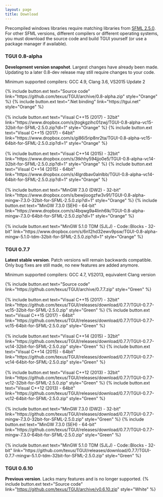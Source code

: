 ```yaml
---
layout: page
title: Download
---
```


Precompiled windows libraries require matching libraries from [SFML 2.5.0](https://www.sfml-dev.org/download/sfml/2.5.0/). For other SFML versions, different compilers or different operating systems, you must download the source code and build TGUI yourself (or use a package manager if available).


### TGUI 0.8-alpha
<b>Development version snapshot</b>. Largest changes have already been made. Updating to a later 0.8-dev release may still require changes to your code.

Minimum supported compilers: GCC 4.9, Clang 3.6, VS2015 Update 2
<p>
  {% include button.ext text="Source code" link="https://github.com/texus/TGUI/archive/0.8-alpha.zip" style="Orange" %}
  {% include button.ext text=".Net binding" link="https://tgui.net" style="Orange" %}<br><br>
  {% include button.ext text="Visual C++15 (2017) - 32bit" link="https://www.dropbox.com/s/jtogkgzihc01zwj/TGUI-0.8-alpha-vc15-32bit-for-SFML-2.5.0.zip?dl=1" style="Orange" %}
  {% include button.ext text="Visual C++15 (2017) - 64bit" link="https://www.dropbox.com/s/gi86i5rip8nr2ta/TGUI-0.8-alpha-vc15-64bit-for-SFML-2.5.0.zip?dl=1" style="Orange" %}<br><br>
  {% include button.ext text="Visual C++14 (2015) - 32bit" link="https://www.dropbox.com/s/3tkhhy594jjo0e5/TGUI-0.8-alpha-vc14-32bit-for-SFML-2.5.0.zip?dl=1" style="Orange" %}
  {% include button.ext text="Visual C++14 (2015) - 64bit" link="https://www.dropbox.com/s/4lgrdbav0alnlbb/TGUI-0.8-alpha-vc14-64bit-for-SFML-2.5.0.zip?dl=1" style="Orange" %}<br><br>
  {% include button.ext text="MinGW 7.3.0 (DW2) - 32-bit" link="https://www.dropbox.com/s/bewjioogzfw3v91/TGUI-0.8-alpha-mingw-7.3.0-32bit-for-SFML-2.5.0.zip?dl=1" style="Orange" %}
  {% include button.ext text="MinGW 7.3.0 (SEH) - 64-bit" link="https://www.dropbox.com/s/4bqwg9a4linh6lk/TGUI-0.8-alpha-mingw-7.3.0-64bit-for-SFML-2.5.0.zip?dl=1" style="Orange" %}<br><br>
  {% include button.ext text="MinGW 5.1.0 TDM (SJLJ) - Code::Blocks - 32-bit" link="https://www.dropbox.com/s/6n12hd32ewv9psw/TGUI-0.8-alpha-mingw-5.1.0-tdm-32bit-for-SFML-2.5.0.zip?dl=1" style="Orange" %}
</p>


### TGUI 0.7.7
<b>Latest stable version</b>. Patch versions will remain backwards compatible. Only bug fixes are still made, no new features are added anymore.

Minimum supported compilers: GCC 4.7, VS2013, equivalent Clang version
<p>
  {% include button.ext text="Source code" link="https://github.com/texus/TGUI/archive/0.7.7.zip" style="Green" %}<br><br>
  {% include button.ext text="Visual C++15 (2017) - 32bit" link="https://github.com/texus/TGUI/releases/download/0.7.7/TGUI-0.7.7-vc15-32bit-for-SFML-2.5.0.zip" style="Green" %}
  {% include button.ext text="Visual C++15 (2017) - 64bit" link="https://github.com/texus/TGUI/releases/download/0.7.7/TGUI-0.7.7-vc15-64bit-for-SFML-2.5.0.zip" style="Green" %}<br><br>
  {% include button.ext text="Visual C++14 (2015) - 32bit" link="https://github.com/texus/TGUI/releases/download/0.7.7/TGUI-0.7.7-vc14-32bit-for-SFML-2.5.0.zip" style="Green" %}
  {% include button.ext text="Visual C++14 (2015) - 64bit" link="https://github.com/texus/TGUI/releases/download/0.7.7/TGUI-0.7.7-vc14-64bit-for-SFML-2.5.0.zip" style="Green" %}<br><br>
  {% include button.ext text="Visual C++12 (2013) - 32bit" link="https://github.com/texus/TGUI/releases/download/0.7.7/TGUI-0.7.7-vc12-32bit-for-SFML-2.5.0.zip" style="Green" %}
  {% include button.ext text="Visual C++12 (2013) - 64bit" link="https://github.com/texus/TGUI/releases/download/0.7.7/TGUI-0.7.7-vc12-64bit-for-SFML-2.5.0.zip" style="Green" %}<br><br>
  {% include button.ext text="MinGW 7.3.0 (DW2) - 32-bit" link="https://github.com/texus/TGUI/releases/download/0.7.7/TGUI-0.7.7-mingw-7.3.0-32bit-for-SFML-2.5.0.zip" style="Green" %}
  {% include button.ext text="MinGW 7.3.0 (SEH) - 64-bit" link="https://github.com/texus/TGUI/releases/download/0.7.7/TGUI-0.7.7-mingw-7.3.0-64bit-for-SFML-2.5.0.zip" style="Green" %}<br><br>
  {% include button.ext text="MinGW 5.1.0 TDM (SJLJ) - Code::Blocks - 32-bit" link="https://github.com/texus/TGUI/releases/download/0.7.7/TGUI-0.7.7-mingw-5.1.0-tdm-32bit-for-SFML-2.5.0.zip" style="Green" %}
</p>


### TGUI 0.6.10
<b>Previous version</b>. Lacks many features and is no longer supported.
{% include button.ext text="Source code" link="https://github.com/texus/TGUI/archive/v0.6.10.zip" style="White" %}
